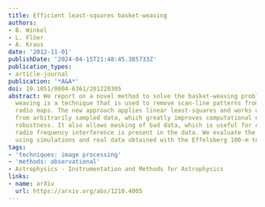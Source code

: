 ```yaml
---
title: Efficient least-squares basket-weaving
authors:
- B. Winkel
- L. Flöer
- A. Kraus
date: '2012-11-01'
publishDate: '2024-04-15T21:48:45.385733Z'
publication_types:
- article-journal
publication: '*A&A*'
doi: 10.1051/0004-6361/201220305
abstract: We report on a novel method to solve the basket-weaving problem. Basket-
  weaving is a technique that is used to remove scan-line patterns from single-dish
  radio maps. The new approach applies linear least-squares and works on gridded maps
  from arbitrarily sampled data, which greatly improves computational efficiency and
  robustness. It also allows masking of bad data, which is useful for cases where
  radio frequency interference is present in the data. We evaluate the algorithms
  using simulations and real data obtained with the Effelsberg 100-m telescope.
tags:
- 'techniques: image processing'
- 'methods: observational'
- Astrophysics - Instrumentation and Methods for Astrophysics
links:
- name: arXiv
  url: https://arxiv.org/abs/1210.4005
---
```

